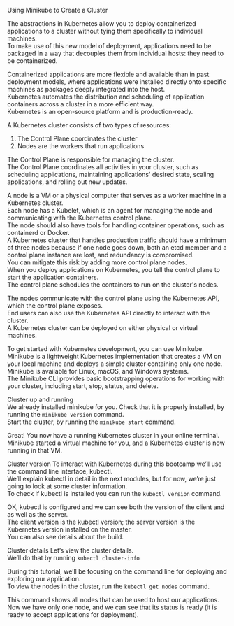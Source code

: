 Using Minikube to Create a Cluster   
 
The abstractions in Kubernetes allow you to deploy containerized applications to a cluster without tying them specifically to individual machines.   
To make use of this new model of deployment, applications need to be packaged in a way that decouples them from individual hosts: they need to be containerized.   

Containerized applications are more flexible and available than in past deployment models, where applications were installed directly onto specific machines as packages deeply integrated into the host.   
Kubernetes automates the distribution and scheduling of application containers across a cluster in a more efficient way.   
Kubernetes is an open-source platform and is production-ready.  


A Kubernetes cluster consists of two types of resources:   
1. The Control Plane coordinates the cluster  
2. Nodes are the workers that run applications  

The Control Plane is responsible for managing the cluster.  
The Control Plane coordinates all activities in your cluster, such as scheduling applications, maintaining applications' desired state, scaling applications, and rolling out new updates.  

A node is a VM or a physical computer that serves as a worker machine in a Kubernetes cluster.    
Each node has a Kubelet, which is an agent for managing the node and communicating with the Kubernetes control plane.   
The node should also have tools for handling container operations, such as containerd or Docker.  
A Kubernetes cluster that handles production traffic should have a minimum of three nodes because if one node goes down, both an etcd member and a control plane instance are lost, and redundancy is compromised.   
You can mitigate this risk by adding more control plane nodes.  
When you deploy applications on Kubernetes, you tell the control plane to start the application containers.   
The control plane schedules the containers to run on the cluster's nodes.   

The nodes communicate with the control plane using the Kubernetes API, which the control plane exposes.   
End users can also use the Kubernetes API directly to interact with the cluster.  
A Kubernetes cluster can be deployed on either physical or virtual machines.   

To get started with Kubernetes development, you can use Minikube.   
Minikube is a lightweight Kubernetes implementation that creates a VM on your local machine and deploys a simple cluster containing only one node.
Minikube is available for Linux, macOS, and Windows systems.    
The Minikube CLI provides basic bootstrapping operations for working with your cluster, including start, stop, status, and delete.


Cluster up and running  
We already installed minikube for you. Check that it is properly installed, by running the `minikube version` command.  
Start the cluster, by running the `minikube start` command.   

Great! You now have a running Kubernetes cluster in your online terminal.   
Minikube started a virtual machine for you, and a Kubernetes cluster is now running in that VM.  


Cluster version
To interact with Kubernetes during this bootcamp we’ll use the command line interface, kubectl.   
We’ll explain kubectl in detail in the next modules, but for now, we’re just going to look at some cluster information.     
To check if kubectl is installed you can run the `kubectl version` command.   

OK, kubectl is configured and we can see both the version of the client and as well as the server.   
The client version is the kubectl version; 
the server version is the Kubernetes version installed on the master.   
You can also see details about the build.



Cluster details
Let’s view the cluster details.   
We’ll do that by running `kubectl cluster-info`   

During this tutorial, we’ll be focusing on the command line for deploying and exploring our application.   
To view the nodes in the cluster, run the `kubectl get nodes` command.   

This command shows all nodes that can be used to host our applications.   
Now we have only one node, and we can see that its status is ready (it is ready to accept applications for deployment).   

